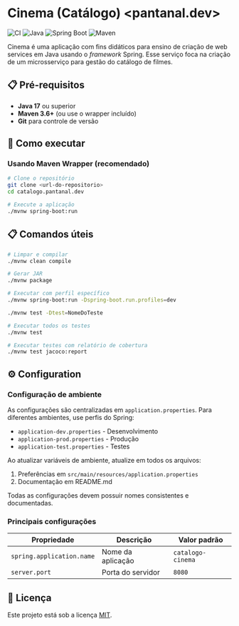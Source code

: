 # Cinema (Catálogo) <pantanal.dev>

![CI](https://github.com/hsborges/catalogo.pantanal.dev/actions/workflows/ci.yml/badge.svg)
![Java](https://img.shields.io/badge/Java-17-orange)
![Spring Boot](https://img.shields.io/badge/Spring%20Boot-3.5.3-green)
![Maven](https://img.shields.io/badge/Maven-3.6+-blue)

Cinema é uma aplicação com fins didáticos para ensino de criação de web services em Java usando o _framework_ Spring. Esse serviço foca na criação de um microsserviço para gestão do catálogo de filmes.

## 📋 Pré-requisitos

- **Java 17** ou superior
- **Maven 3.6+** (ou use o wrapper incluído)
- **Git** para controle de versão

## 🚀 Como executar

### Usando Maven Wrapper (recomendado)

```bash
# Clone o repositório
git clone <url-do-repositorio>
cd catalogo.pantanal.dev

# Execute a aplicação
./mvnw spring-boot:run
```


## 📋 Comandos úteis

```bash
# Limpar e compilar
./mvnw clean compile

# Gerar JAR
./mvnw package

# Executar com perfil específico
./mvnw spring-boot:run -Dspring-boot.run.profiles=dev

./mvnw test -Dtest=NomeDoTeste

# Executar todos os testes
./mvnw test

# Executar testes com relatório de cobertura
./mvnw test jacoco:report
```

## ⚙️ Configuration

### Configuração de ambiente

As configurações são centralizadas em `application.properties`. Para diferentes ambientes, use perfis do Spring:

- `application-dev.properties` - Desenvolvimento
- `application-prod.properties` - Produção
- `application-test.properties` - Testes

Ao atualizar variáveis de ambiente, atualize em todos os arquivos:

1. Preferências em `src/main/resources/application.properties`
2. Documentação em README.md

Todas as configurações devem possuir nomes consistentes e documentadas.

### Principais configurações

| Propriedade | Descrição | Valor padrão |
|-------------|-----------|--------------|
| `spring.application.name` | Nome da aplicação | `catalogo-cinema` |
| `server.port` | Porta do servidor | `8080` |

## 📄 Licença

Este projeto está sob a licença [MIT](LICENSE).
